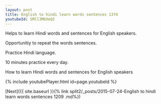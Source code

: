 ```yaml
---
layout: post
title: English to hindi learn words sentences 1374 
youtubeId: SMll3M6XeQI
---
```

 
 
Helps to learn Hindi words and sentences for English speakers.

Opportunitiy to repeat the words sentences. 

Practice Hindi language. 
 
10 minutes practice every day. 
 
How to learn Hindi words and sentences for English speakers 
 
{% include youtubePlayer.html id=page.youtubeId %}
 
 
[Next]({{ site.baseurl }}{% link  split2/_posts/2015-07-24-English to hindi learn words sentences 1209 .md%})
 
